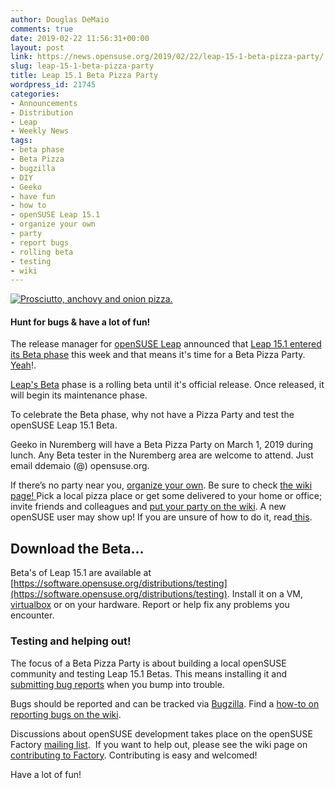 ```yaml
---
author: Douglas DeMaio
comments: true
date: 2019-02-22 11:56:31+00:00
layout: post
link: https://news.opensuse.org/2019/02/22/leap-15-1-beta-pizza-party/
slug: leap-15-1-beta-pizza-party
title: Leap 15.1 Beta Pizza Party
wordpress_id: 21745
categories:
- Announcements
- Distribution
- Leap
- Weekly News
tags:
- beta phase
- Beta Pizza
- bugzilla
- DIY
- Geeko
- have fun
- how to
- openSUSE Leap 15.1
- organize your own
- party
- report bugs
- rolling beta
- testing
- wiki
---
```


[![Prosciutto, anchovy and onion pizza.](http://farm1.static.flickr.com/248/459381964_4d7141d15f_m.jpg)](http://www.flickr.com/photos/giovannijl-s_photohut/459381964/)


#### Hunt for bugs & have a lot of fun!


The release manager for [openSUSE Leap](https://en.opensuse.org/Portal:Leap) announced that [Leap 15.1 entered its Beta phase](http://bit.ly/2GAeXGT) this week and that means it's time for a Beta Pizza Party. [Yeah](https://youtu.be/GxBSyx85Kp8?t=10)!.

[Leap's Beta](https://software.opensuse.org/distributions/testing) phase is a rolling beta until it's official release. Once released, it will begin its maintenance phase.

To celebrate the Beta phase, why not have a Pizza Party and test the openSUSE Leap 15.1 Beta.

Geeko in Nuremberg will have a Beta Pizza Party on March 1, 2019 during lunch. Any Beta tester in the Nuremberg area are welcome to attend. Just email ddemaio (@) opensuse.org.

If there’s no party near you, [organize your own](https://en.opensuse.org/openSUSE:BetaPizzaParty#Beta_Pizza_Party). Be sure to check [the wiki page! ](https://en.opensuse.org/openSUSE:BetaPizzaParty#Beta_Pizza_Party)Pick a local pizza place or get some delivered to your home or office; invite friends and colleagues and [put your party on the wiki](https://en.opensuse.org/openSUSE:BetaPizzaParty#Beta_Pizza_Party). A new openSUSE user may show up! If you are unsure of how to do it, read[ this](http://en.opensuse.org/openSUSE:Launch_party_HOWTO).


## Download the Beta...


Beta's of Leap 15.1 are available at [https://software.opensuse.org/distributions/testing](https://software.opensuse.org/distributions/testing). Install it on a VM, [virtualbox](https://www.virtualbox.org) or on your hardware. Report or help fix any problems you encounter.
<!-- more -->


### Testing and helping out!


The focus of a Beta Pizza Party is about building a local openSUSE community and testing Leap 15.1 Betas. This means installing it and [submitting bug reports](http://en.opensuse.org/openSUSE:Submitting_bug_reports) when you bump into trouble.

Bugs should be reported and can be tracked via [Bugzilla](https://bugzilla.opensuse.org/index.cgi). Find a [how-to on reporting bugs on the wiki](http://en.opensuse.org/openSUSE:Submitting_bug_reports).

Discussions about openSUSE development takes place on the openSUSE Factory [mailing list](http://lists.opensuse.org/opensuse-factory).  If you want to help out, please see the wiki page on [contributing to Factory](http://en.opensuse.org/openSUSE:How_to_contribute_to_Factory). Contributing is easy and welcomed!

Have a lot of fun!
